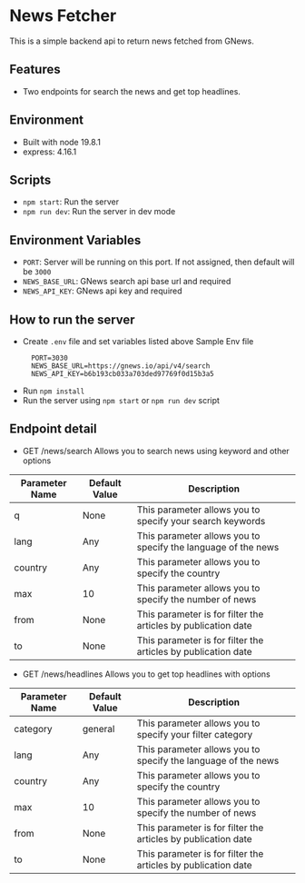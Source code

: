 # News Fetcher

This is a simple backend api to return news fetched from GNews.

## Features

- Two endpoints for search the news and get top headlines.

## Environment
- Built with node 19.8.1
- express: 4.16.1

## Scripts
- `npm start`: Run the server
- `npm run dev`: Run the server in dev mode

## Environment Variables
- `PORT`: Server will be running on this port. If not assigned, then default will be `3000`
- `NEWS_BASE_URL`: GNews search api base url and required
- `NEWS_API_KEY`: GNews api key and required

## How to run the server
- Create `.env` file and set variables listed above
 Sample Env file
  ```
    PORT=3030
    NEWS_BASE_URL=https://gnews.io/api/v4/search
    NEWS_API_KEY=b6b193cb033a703ded97769f0d15b3a5
  ```
- Run `npm install`
- Run the server using `npm start` or `npm run dev` script

## Endpoint detail
- GET /news/search
  Allows you to search news using keyword and other options

| Parameter Name | Default Value | Description                                                   |
| -------------- | ------------- | ------------------------------------------------------------- |
| q              | None          | This parameter allows you to specify your search keywords     |
| lang           | Any           | This parameter allows you to specify the language of the news |
| country        | Any           | This parameter allows you to specify the country              |
| max            | 10            | This parameter allows you to specify the number of news       |
| from           | None          | This parameter is for filter the articles by publication date |
| to             | None          | This parameter is for filter the articles by publication date |

- GET /news/headlines
  Allows you to get top headlines with options
  
| Parameter Name | Default Value | Description                                                   |
| -------------- | ------------- | ------------------------------------------------------------- |
| category       | general       | This parameter allows you to specify your filter category     |
| lang           | Any           | This parameter allows you to specify the language of the news |
| country        | Any           | This parameter allows you to specify the country              |
| max            | 10            | This parameter allows you to specify the number of news       |
| from           | None          | This parameter is for filter the articles by publication date |
| to             | None          | This parameter is for filter the articles by publication date |
